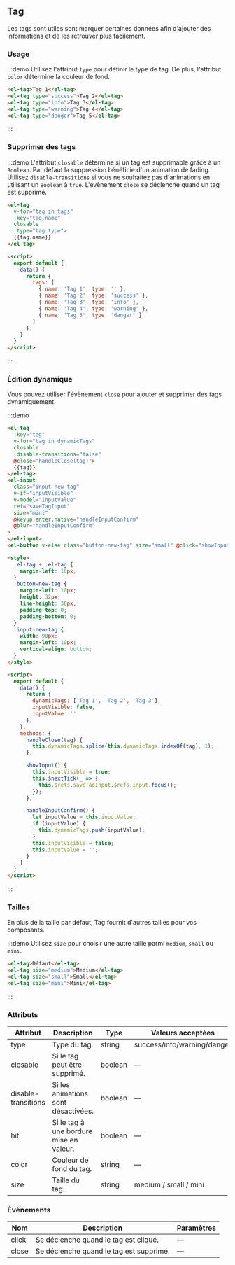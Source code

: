 <script>
  export default {
    data() {
      return {
        tags: [
          { name: 'Tag 1', type: '' },
          { name: 'Tag 2', type: 'success' },
          { name: 'Tag 3', type: 'info' },
          { name: 'Tag 4', type: 'warning' },
          { name: 'Tag 5', type: 'danger' }
        ],
        dynamicTags: ['Tag 1', 'Tag 2', 'Tag 3'],
        inputVisible: false,
        inputValue: ''
      };
    },
    methods: {
      handleClose(tag) {
        this.dynamicTags.splice(this.dynamicTags.indexOf(tag), 1);
      },

      showInput() {
        this.inputVisible = true;
        this.$nextTick(_ => {
          this.$refs.saveTagInput.$refs.input.focus();
        });
      },

      handleInputConfirm() {
        let inputValue = this.inputValue;
        if (inputValue) {
          this.dynamicTags.push(inputValue);
        }
        this.inputVisible = false;
        this.inputValue = '';
      }
    }
  }
</script>

<style>
  .demo-box.demo-tag {
    .el-tag + .el-tag {
      margin-left: 10px;
    }
    .button-new-tag {
      margin-left: 10px;
      height: 32px;
      line-height: 30px;
      padding: 0 *;
    }
    .input-new-tag {
      width: 90px;
      margin-left: 10px;
      vertical-align: bottom;
    }
  }
</style>

## Tag

Les tags sont utiles sont marquer certaines données afin d'ajouter des informations et de les retrouver plus facilement.

### Usage

:::demo Utilisez l'attribut `type` pour définir le type de tag. De plus, l'attribut `color` détermine la couleur de fond.

```html
<el-tag>Tag 1</el-tag>
<el-tag type="success">Tag 2</el-tag>
<el-tag type="info">Tag 3</el-tag>
<el-tag type="warning">Tag 4</el-tag>
<el-tag type="danger">Tag 5</el-tag>
```
:::

### Supprimer des tags

:::demo L'attribut `closable` détermine si un tag est supprimable grâce à un `Boolean`. Par défaut la suppression bénéficie d'un animation de fading. Utilisez `disable-transitions` si vous ne souhaitez pas d'animations en utilisant un `Boolean` à `true`. L'évènement `close` se déclenche quand un tag est supprimé.

```html
<el-tag
  v-for="tag in tags"
  :key="tag.name"
  closable
  :type="tag.type">
  {{tag.name}}
</el-tag>

<script>
  export default {
    data() {
      return {
        tags: [
          { name: 'Tag 1', type: '' },
          { name: 'Tag 2', type: 'success' },
          { name: 'Tag 3', type: 'info' },
          { name: 'Tag 4', type: 'warning' },
          { name: 'Tag 5', type: 'danger' }
        ]
      };
    }
  }
</script>
```
:::

### Édition dynamique

Vous pouvez utiliser l'évènement `close` pour ajouter et supprimer des tags dynamiquement.

:::demo
```html
<el-tag
  :key="tag"
  v-for="tag in dynamicTags"
  closable
  :disable-transitions="false"
  @close="handleClose(tag)">
  {{tag}}
</el-tag>
<el-input
  class="input-new-tag"
  v-if="inputVisible"
  v-model="inputValue"
  ref="saveTagInput"
  size="mini"
  @keyup.enter.native="handleInputConfirm"
  @blur="handleInputConfirm"
>
</el-input>
<el-button v-else class="button-new-tag" size="small" @click="showInput">+ Nouveau Tag</el-button>

<style>
  .el-tag + .el-tag {
    margin-left: 10px;
  }
  .button-new-tag {
    margin-left: 10px;
    height: 32px;
    line-height: 30px;
    padding-top: 0;
    padding-bottom: 0;
  }
  .input-new-tag {
    width: 90px;
    margin-left: 10px;
    vertical-align: bottom;
  }
</style>

<script>
  export default {
    data() {
      return {
        dynamicTags: ['Tag 1', 'Tag 2', 'Tag 3'],
        inputVisible: false,
        inputValue: ''
      };
    },
    methods: {
      handleClose(tag) {
        this.dynamicTags.splice(this.dynamicTags.indexOf(tag), 1);
      },

      showInput() {
        this.inputVisible = true;
        this.$nextTick(_ => {
          this.$refs.saveTagInput.$refs.input.focus();
        });
      },

      handleInputConfirm() {
        let inputValue = this.inputValue;
        if (inputValue) {
          this.dynamicTags.push(inputValue);
        }
        this.inputVisible = false;
        this.inputValue = '';
      }
    }
  }
</script>
```
:::

### Tailles

En plus de la taille par défaut, Tag fournit d'autres tailles pour vos composants.

:::demo Utilisez `size` pour choisir une autre taille parmi `medium`, `small` ou `mini`.

```html
<el-tag>Défaut</el-tag>
<el-tag size="medium">Medium</el-tag>
<el-tag size="small">Small</el-tag>
<el-tag size="mini">Mini</el-tag>
```
:::

### Attributs

| Attribut      | Description          | Type      | Valeurs acceptées       | Défaut  |
|---------- |-------------- |---------- |--------------------------------  |-------- |
| type | Type du tag. | string | success/info/warning/danger | — |
| closable | Si le tag peut être supprimé. | boolean | — | false |
| disable-transitions | Si les animations sont désactivées. | boolean | — | false |
| hit | Si le tag à une bordure mise en valeur. | boolean | — | false |
| color | Couleur de fond du tag. | string | — | — |
| size | Taille du tag. | string | medium / small / mini | — |

### Évènements

| Nom | Description | Paramètres |
|---------- |-------- |---------- |
| click | Se déclenche quand le tag est cliqué. | — |
| close | Se déclenche quand le tag est supprimé. | — |
